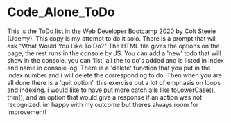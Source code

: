 # Code_Alone_ToDo
This is the ToDo list in the Web Developer Bootcamp 2020 by Colt Steele (Udemy). This copy is my attempt to do it solo. There is a prompt that will ask "What Would You Like To Do?" The HTML file gives the options on the page, the rest runs in the console by JS. You can add a 'new' todo that will show in the console. you can 'list' all the to do's added and is listed in index and name in console log. There is a 'delete' function that you put in the index number and i will delete the corresponding to do. Then when you are all done there is a 'quit option'. this exercise put a lot of emphasis on loops and indexing. i would like to have put more catch alls like toLowerCase(), trim(), and an option that would give a response if an action was not recognized. im happy with my outcome but theres always room for improvement! 

